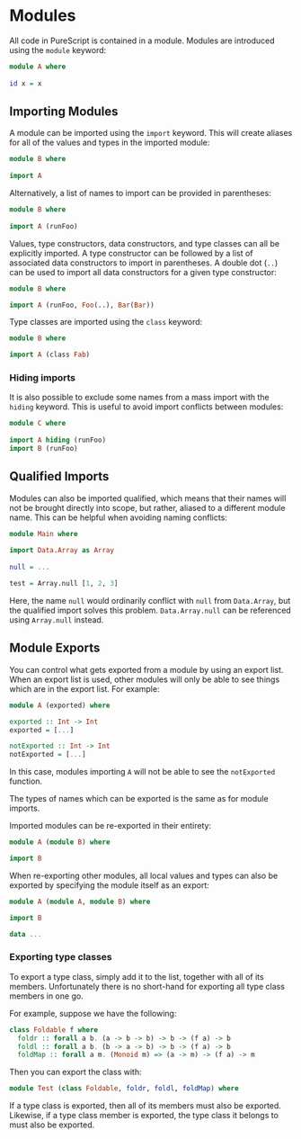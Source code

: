 # Modules

All code in PureScript is contained in a module. Modules are introduced using the `module` keyword:

```purescript
module A where
  
id x = x
```

## Importing Modules

A module can be imported using the `import` keyword. This will create aliases for all of the values and types in the imported module:

```purescript
module B where
  
import A
```

Alternatively, a list of names to import can be provided in parentheses:

```purescript
module B where
  
import A (runFoo)
```

Values, type constructors, data constructors, and type classes can all be explicitly imported. A type constructor can be followed by a list of associated data constructors to import in parentheses. A double dot (`..`) can be used to import all data constructors for a given type constructor:

```purescript
module B where

import A (runFoo, Foo(..), Bar(Bar))
```

Type classes are imported using the `class` keyword:

```purescript
module B where

import A (class Fab)
```

### Hiding imports

It is also possible to exclude some names from a mass import with the `hiding` keyword. This is useful to avoid import conflicts between modules:

```purescript
module C where
  
import A hiding (runFoo)
import B (runFoo)
```

## Qualified Imports
  
Modules can also be imported qualified, which means that their names will not be brought directly into scope, but rather, aliased to a different module name. This can be helpful when avoiding naming conflicts:

```purescript
module Main where
  
import Data.Array as Array
  
null = ...

test = Array.null [1, 2, 3]
```
  
Here, the name ``null`` would ordinarily conflict with ``null`` from ``Data.Array``, but the qualified import solves this problem. ``Data.Array.null`` can be referenced using ``Array.null`` instead.

## Module Exports

You can control what gets exported from a module by using an export list. When an export list is used, other modules will only be able to see things which are in the export list. For example:

```purescript
module A (exported) where

exported :: Int -> Int
exported = [...]

notExported :: Int -> Int
notExported = [...]
```

In this case, modules importing `A` will not be able to see the `notExported` function.

The types of names which can be exported is the same as for module imports.

Imported modules can be re-exported in their entirety:

```purescript
module A (module B) where

import B
```

When re-exporting other modules, all local values and types can also be exported by specifying the module itself as an export:

```purescript
module A (module A, module B) where

import B

data ...
```

### Exporting type classes

To export a type class, simply add it to the list, together with all of its members. Unfortunately there is no short-hand for exporting all type class members in one go.

For example, suppose we have the following:

```purescript
class Foldable f where
  foldr :: forall a b. (a -> b -> b) -> b -> (f a) -> b
  foldl :: forall a b. (b -> a -> b) -> b -> (f a) -> b
  foldMap :: forall a m. (Monoid m) => (a -> m) -> (f a) -> m
```

Then you can export the class with:

```purescript
module Test (class Foldable, foldr, foldl, foldMap) where
```

If a type class is exported, then all of its members must also be exported. Likewise, if a type class member is exported, the type class it belongs to must also be exported.
